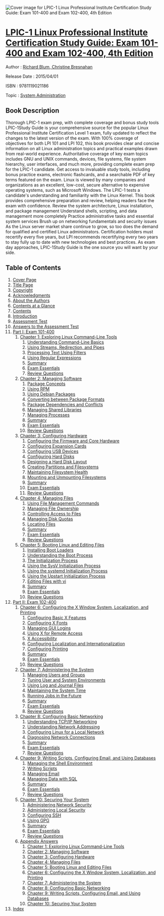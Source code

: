 ![Cover image for LPIC-1 Linux Professional Institute Certification Study Guide: Exam 101-400 and Exam 102-400, 4th Edition](https://imgdetail.ebookreading.net/cover/cover/system_admin/EB9781119021186.jpg)

[LPIC-1 Linux Professional Institute Certification Study Guide: Exam 101-400 and Exam 102-400, 4th Edition](https://ebookreading.net/view/book/LPIC-1+Linux+Professional+Institute+Certification+Study+Guide%3A+Exam+101-400+and+Exam+102-400%2C+4th+Edition-EB9781119021186_1.html "LPIC-1 Linux Professional Institute Certification Study Guide: Exam 101-400 and Exam 102-400, 4th Edition")
====================================================================================================================

Author : [Richard Blum](https://ebookreading.net/search/author/Richard+Blum),[ Christine Bresnahan](https://ebookreading.net/search/author/+Christine+Bresnahan)

Release Date : 2015/04/01

ISBN : 9781119021186

Topic : [System Administration](https://ebookreading.net/search/category/system-administration)

Book Description
-----------------

Thorough LPIC-1 exam prep, with complete coverage and bonus study tools
LPIC-1Study Guide is your comprehensive source for the popular Linux Professional Institute Certification Level 1 exam, fully updated to reflect the changes to the latest version of the exam. With 100% coverage of objectives for both LPI 101 and LPI 102, this book provides clear and concise information on all Linux administration topics and practical examples drawn from real-world experience. Authoritative coverage of key exam topics includes GNU and UNIX commands, devices, file systems, file system hierarchy, user interfaces, and much more, providing complete exam prep for the LPIC-1 candidate. Get access to invaluable study tools, including bonus practice exams, electronic flashcards, and a searchable PDF of key terms featured on the exam.
Linux is viewed by many companies and organizations as an excellent, low-cost, secure alternative to expensive operating systems, such as Microsoft Windows. The LPIC-1 tests a candidate's understanding and familiarity with the Linux Kernel. This book provides comprehensive preparation and review, helping readers face the exam with confidence.
Review the system architecture, Linux installation, and package management
Understand shells, scripting, and data management more completely
Practice administrative tasks and essential system services
Brush up on networking fundamentals and security issues
As the Linux server market share continue to grow, so too does the demand for qualified and certified Linux administrators. Certification holders must recertify every five years, but LPI recommends recertifying every two years to stay fully up to date with new technologies and best practices. As exam day approaches, LPIC-1Study Guide is the one source you will want by your side.
              
Table of Contents
-----------------

1. [Cover Page](https://ebookreading.net/view/book/LPIC-1+Linux+Professional+Institute+Certification+Study+Guide%3A+Exam+101-400+and+Exam+102-400%2C+4th+Edition-EB9781119021186_1.html)
1. [Title Page](https://ebookreading.net/view/book/LPIC-1+Linux+Professional+Institute+Certification+Study+Guide%3A+Exam+101-400+and+Exam+102-400%2C+4th+Edition-EB9781119021186_2.html)
1. [Copyright](https://ebookreading.net/view/book/LPIC-1+Linux+Professional+Institute+Certification+Study+Guide%3A+Exam+101-400+and+Exam+102-400%2C+4th+Edition-EB9781119021186_3.html)
1. [Acknowledgments](https://ebookreading.net/view/book/LPIC-1+Linux+Professional+Institute+Certification+Study+Guide%3A+Exam+101-400+and+Exam+102-400%2C+4th+Edition-EB9781119021186_4.html)
1. [About the Authors](https://ebookreading.net/view/book/LPIC-1+Linux+Professional+Institute+Certification+Study+Guide%3A+Exam+101-400+and+Exam+102-400%2C+4th+Edition-EB9781119021186_5.html)
1. [Contents at a Glance](https://ebookreading.net/view/book/LPIC-1+Linux+Professional+Institute+Certification+Study+Guide%3A+Exam+101-400+and+Exam+102-400%2C+4th+Edition-EB9781119021186_6.html)
1. [Contents](https://ebookreading.net/view/book/LPIC-1+Linux+Professional+Institute+Certification+Study+Guide%3A+Exam+101-400+and+Exam+102-400%2C+4th+Edition-EB9781119021186_7.html)
1. [Introduction](https://ebookreading.net/view/book/LPIC-1+Linux+Professional+Institute+Certification+Study+Guide%3A+Exam+101-400+and+Exam+102-400%2C+4th+Edition-EB9781119021186_8.html#introduction)
1. [Assessment Test](https://ebookreading.net/view/book/LPIC-1+Linux+Professional+Institute+Certification+Study+Guide%3A+Exam+101-400+and+Exam+102-400%2C+4th+Edition-EB9781119021186_9.html#assessment)
1. [Answers to the Assessment Test](https://ebookreading.net/view/book/LPIC-1+Linux+Professional+Institute+Certification+Study+Guide%3A+Exam+101-400+and+Exam+102-400%2C+4th+Edition-EB9781119021186_10.html#answers)
1. [Part I: Exam 101-400](https://ebookreading.net/view/book/LPIC-1+Linux+Professional+Institute+Certification+Study+Guide%3A+Exam+101-400+and+Exam+102-400%2C+4th+Edition-EB9781119021186_11.html#part1)
    1. [Chapter 1: Exploring Linux Command-Line Tools](https://ebookreading.net/view/book/LPIC-1+Linux+Professional+Institute+Certification+Study+Guide%3A+Exam+101-400+and+Exam+102-400%2C+4th+Edition-EB9781119021186_12.html#chap1)
        1. [Understanding Command-Line Basics](https://ebookreading.net/view/book/LPIC-1+Linux+Professional+Institute+Certification+Study+Guide%3A+Exam+101-400+and+Exam+102-400%2C+4th+Edition-EB9781119021186_12.html#s2h001)
        1. [Using Streams, Redirection, and Pipes](https://ebookreading.net/view/book/LPIC-1+Linux+Professional+Institute+Certification+Study+Guide%3A+Exam+101-400+and+Exam+102-400%2C+4th+Edition-EB9781119021186_12.html#s2h010)
        1. [Processing Text Using Filters](https://ebookreading.net/view/book/LPIC-1+Linux+Professional+Institute+Certification+Study+Guide%3A+Exam+101-400+and+Exam+102-400%2C+4th+Edition-EB9781119021186_12.html#s2h015)
        1. [Using Regular Expressions](https://ebookreading.net/view/book/LPIC-1+Linux+Professional+Institute+Certification+Study+Guide%3A+Exam+101-400+and+Exam+102-400%2C+4th+Edition-EB9781119021186_12.html#s2h039)
        1. [Summary](https://ebookreading.net/view/book/LPIC-1+Linux+Professional+Institute+Certification+Study+Guide%3A+Exam+101-400+and+Exam+102-400%2C+4th+Edition-EB9781119021186_12.html#s2h043)
        1. [Exam Essentials](https://ebookreading.net/view/book/LPIC-1+Linux+Professional+Institute+Certification+Study+Guide%3A+Exam+101-400+and+Exam+102-400%2C+4th+Edition-EB9781119021186_12.html#s2h044)
        1. [Review Questions](https://ebookreading.net/view/book/LPIC-1+Linux+Professional+Institute+Certification+Study+Guide%3A+Exam+101-400+and+Exam+102-400%2C+4th+Edition-EB9781119021186_12.html#s2h045)
    1. [Chapter 2: Managing Software](https://ebookreading.net/view/book/LPIC-1+Linux+Professional+Institute+Certification+Study+Guide%3A+Exam+101-400+and+Exam+102-400%2C+4th+Edition-EB9781119021186_13.html#chap2)
        1. [Package Concepts](https://ebookreading.net/view/book/LPIC-1+Linux+Professional+Institute+Certification+Study+Guide%3A+Exam+101-400+and+Exam+102-400%2C+4th+Edition-EB9781119021186_13.html#s2h046)
        1. [Using RPM](https://ebookreading.net/view/book/LPIC-1+Linux+Professional+Institute+Certification+Study+Guide%3A+Exam+101-400+and+Exam+102-400%2C+4th+Edition-EB9781119021186_13.html#s2h047)
        1. [Using Debian Packages](https://ebookreading.net/view/book/LPIC-1+Linux+Professional+Institute+Certification+Study+Guide%3A+Exam+101-400+and+Exam+102-400%2C+4th+Edition-EB9781119021186_13.html#s2h054)
        1. [Converting between Package Formats](https://ebookreading.net/view/book/LPIC-1+Linux+Professional+Institute+Certification+Study+Guide%3A+Exam+101-400+and+Exam+102-400%2C+4th+Edition-EB9781119021186_13.html#s2h063)
        1. [Package Dependencies and Conflicts](https://ebookreading.net/view/book/LPIC-1+Linux+Professional+Institute+Certification+Study+Guide%3A+Exam+101-400+and+Exam+102-400%2C+4th+Edition-EB9781119021186_13.html#s2h064)
        1. [Managing Shared Libraries](https://ebookreading.net/view/book/LPIC-1+Linux+Professional+Institute+Certification+Study+Guide%3A+Exam+101-400+and+Exam+102-400%2C+4th+Edition-EB9781119021186_13.html#s2h072)
        1. [Managing Processes](https://ebookreading.net/view/book/LPIC-1+Linux+Professional+Institute+Certification+Study+Guide%3A+Exam+101-400+and+Exam+102-400%2C+4th+Edition-EB9781119021186_13.html#s2h081)
        1. [Summary](https://ebookreading.net/view/book/LPIC-1+Linux+Professional+Institute+Certification+Study+Guide%3A+Exam+101-400+and+Exam+102-400%2C+4th+Edition-EB9781119021186_13.html#s2h092)
        1. [Exam Essentials](https://ebookreading.net/view/book/LPIC-1+Linux+Professional+Institute+Certification+Study+Guide%3A+Exam+101-400+and+Exam+102-400%2C+4th+Edition-EB9781119021186_13.html#s2h093)
        1. [Review Questions](https://ebookreading.net/view/book/LPIC-1+Linux+Professional+Institute+Certification+Study+Guide%3A+Exam+101-400+and+Exam+102-400%2C+4th+Edition-EB9781119021186_13.html#s2h094)
    1. [Chapter 3: Configuring Hardware](https://ebookreading.net/view/book/LPIC-1+Linux+Professional+Institute+Certification+Study+Guide%3A+Exam+101-400+and+Exam+102-400%2C+4th+Edition-EB9781119021186_14.html#chap3)
        1. [Configuring the Firmware and Core Hardware](https://ebookreading.net/view/book/LPIC-1+Linux+Professional+Institute+Certification+Study+Guide%3A+Exam+101-400+and+Exam+102-400%2C+4th+Edition-EB9781119021186_14.html#s2h095)
        1. [Configuring Expansion Cards](https://ebookreading.net/view/book/LPIC-1+Linux+Professional+Institute+Certification+Study+Guide%3A+Exam+101-400+and+Exam+102-400%2C+4th+Edition-EB9781119021186_14.html#s2h102)
        1. [Configuring USB Devices](https://ebookreading.net/view/book/LPIC-1+Linux+Professional+Institute+Certification+Study+Guide%3A+Exam+101-400+and+Exam+102-400%2C+4th+Edition-EB9781119021186_14.html#s2h107)
        1. [Configuring Hard Disks](https://ebookreading.net/view/book/LPIC-1+Linux+Professional+Institute+Certification+Study+Guide%3A+Exam+101-400+and+Exam+102-400%2C+4th+Edition-EB9781119021186_14.html#s2h111)
        1. [Designing a Hard Disk Layout](https://ebookreading.net/view/book/LPIC-1+Linux+Professional+Institute+Certification+Study+Guide%3A+Exam+101-400+and+Exam+102-400%2C+4th+Edition-EB9781119021186_14.html#s2h116)
        1. [Creating Partitions and Filesystems](https://ebookreading.net/view/book/LPIC-1+Linux+Professional+Institute+Certification+Study+Guide%3A+Exam+101-400+and+Exam+102-400%2C+4th+Edition-EB9781119021186_14.html#s2h124)
        1. [Maintaining Filesystem Health](https://ebookreading.net/view/book/LPIC-1+Linux+Professional+Institute+Certification+Study+Guide%3A+Exam+101-400+and+Exam+102-400%2C+4th+Edition-EB9781119021186_14.html#s2h133)
        1. [Mounting and Unmounting Filesystems](https://ebookreading.net/view/book/LPIC-1+Linux+Professional+Institute+Certification+Study+Guide%3A+Exam+101-400+and+Exam+102-400%2C+4th+Edition-EB9781119021186_14.html#s2h143)
        1. [Summary](https://ebookreading.net/view/book/LPIC-1+Linux+Professional+Institute+Certification+Study+Guide%3A+Exam+101-400+and+Exam+102-400%2C+4th+Edition-EB9781119021186_14.html#s2h149)
        1. [Exam Essentials](https://ebookreading.net/view/book/LPIC-1+Linux+Professional+Institute+Certification+Study+Guide%3A+Exam+101-400+and+Exam+102-400%2C+4th+Edition-EB9781119021186_14.html#s2h150)
        1. [Review Questions](https://ebookreading.net/view/book/LPIC-1+Linux+Professional+Institute+Certification+Study+Guide%3A+Exam+101-400+and+Exam+102-400%2C+4th+Edition-EB9781119021186_14.html#s2h151)
    1. [Chapter 4: Managing Files](https://ebookreading.net/view/book/LPIC-1+Linux+Professional+Institute+Certification+Study+Guide%3A+Exam+101-400+and+Exam+102-400%2C+4th+Edition-EB9781119021186_15.html#chap4)
        1. [Using File Management Commands](https://ebookreading.net/view/book/LPIC-1+Linux+Professional+Institute+Certification+Study+Guide%3A+Exam+101-400+and+Exam+102-400%2C+4th+Edition-EB9781119021186_15.html#s2h152)
        1. [Managing File Ownership](https://ebookreading.net/view/book/LPIC-1+Linux+Professional+Institute+Certification+Study+Guide%3A+Exam+101-400+and+Exam+102-400%2C+4th+Edition-EB9781119021186_15.html#s2h169)
        1. [Controlling Access to Files](https://ebookreading.net/view/book/LPIC-1+Linux+Professional+Institute+Certification+Study+Guide%3A+Exam+101-400+and+Exam+102-400%2C+4th+Edition-EB9781119021186_15.html#s2h173)
        1. [Managing Disk Quotas](https://ebookreading.net/view/book/LPIC-1+Linux+Professional+Institute+Certification+Study+Guide%3A+Exam+101-400+and+Exam+102-400%2C+4th+Edition-EB9781119021186_15.html#s2h180)
        1. [Locating Files](https://ebookreading.net/view/book/LPIC-1+Linux+Professional+Institute+Certification+Study+Guide%3A+Exam+101-400+and+Exam+102-400%2C+4th+Edition-EB9781119021186_15.html#s2h183)
        1. [Summary](https://ebookreading.net/view/book/LPIC-1+Linux+Professional+Institute+Certification+Study+Guide%3A+Exam+101-400+and+Exam+102-400%2C+4th+Edition-EB9781119021186_15.html#s2h193)
        1. [Exam Essentials](https://ebookreading.net/view/book/LPIC-1+Linux+Professional+Institute+Certification+Study+Guide%3A+Exam+101-400+and+Exam+102-400%2C+4th+Edition-EB9781119021186_15.html#s2h194)
        1. [Review Questions](https://ebookreading.net/view/book/LPIC-1+Linux+Professional+Institute+Certification+Study+Guide%3A+Exam+101-400+and+Exam+102-400%2C+4th+Edition-EB9781119021186_15.html#s2h195)
    1. [Chapter 5: Booting Linux and Editing Files](https://ebookreading.net/view/book/LPIC-1+Linux+Professional+Institute+Certification+Study+Guide%3A+Exam+101-400+and+Exam+102-400%2C+4th+Edition-EB9781119021186_16.html#chap5)
        1. [Installing Boot Loaders](https://ebookreading.net/view/book/LPIC-1+Linux+Professional+Institute+Certification+Study+Guide%3A+Exam+101-400+and+Exam+102-400%2C+4th+Edition-EB9781119021186_16.html#s2h196)
        1. [Understanding the Boot Process](https://ebookreading.net/view/book/LPIC-1+Linux+Professional+Institute+Certification+Study+Guide%3A+Exam+101-400+and+Exam+102-400%2C+4th+Edition-EB9781119021186_16.html#s2h206)
        1. [The Initialization Process](https://ebookreading.net/view/book/LPIC-1+Linux+Professional+Institute+Certification+Study+Guide%3A+Exam+101-400+and+Exam+102-400%2C+4th+Edition-EB9781119021186_16.html#s2h210)
        1. [Using the SysV Initialization Process](https://ebookreading.net/view/book/LPIC-1+Linux+Professional+Institute+Certification+Study+Guide%3A+Exam+101-400+and+Exam+102-400%2C+4th+Edition-EB9781119021186_16.html#s2h211)
        1. [Using the systemd Initialization Process](https://ebookreading.net/view/book/LPIC-1+Linux+Professional+Institute+Certification+Study+Guide%3A+Exam+101-400+and+Exam+102-400%2C+4th+Edition-EB9781119021186_16.html#s2h224)
        1. [Using the Upstart Initialization Process](https://ebookreading.net/view/book/LPIC-1+Linux+Professional+Institute+Certification+Study+Guide%3A+Exam+101-400+and+Exam+102-400%2C+4th+Edition-EB9781119021186_16.html#s2h229)
        1. [Editing Files with vi](https://ebookreading.net/view/book/LPIC-1+Linux+Professional+Institute+Certification+Study+Guide%3A+Exam+101-400+and+Exam+102-400%2C+4th+Edition-EB9781119021186_16.html#s2h232)
        1. [Summary](https://ebookreading.net/view/book/LPIC-1+Linux+Professional+Institute+Certification+Study+Guide%3A+Exam+101-400+and+Exam+102-400%2C+4th+Edition-EB9781119021186_16.html#s2h236)
        1. [Exam Essentials](https://ebookreading.net/view/book/LPIC-1+Linux+Professional+Institute+Certification+Study+Guide%3A+Exam+101-400+and+Exam+102-400%2C+4th+Edition-EB9781119021186_16.html#s2h237)
        1. [Review Questions](https://ebookreading.net/view/book/LPIC-1+Linux+Professional+Institute+Certification+Study+Guide%3A+Exam+101-400+and+Exam+102-400%2C+4th+Edition-EB9781119021186_16.html#s2h238)
1. [Part II: Exam 102-400](https://ebookreading.net/view/book/LPIC-1+Linux+Professional+Institute+Certification+Study+Guide%3A+Exam+101-400+and+Exam+102-400%2C+4th+Edition-EB9781119021186_17.html#part2)
    1. [Chapter 6: Configuring the X Window System, Localization, and Printing](https://ebookreading.net/view/book/LPIC-1+Linux+Professional+Institute+Certification+Study+Guide%3A+Exam+101-400+and+Exam+102-400%2C+4th+Edition-EB9781119021186_18.html#chap6)
        1. [Configuring Basic X Features](https://ebookreading.net/view/book/LPIC-1+Linux+Professional+Institute+Certification+Study+Guide%3A+Exam+101-400+and+Exam+102-400%2C+4th+Edition-EB9781119021186_18.html#s2h239)
        1. [Configuring X Fonts](https://ebookreading.net/view/book/LPIC-1+Linux+Professional+Institute+Certification+Study+Guide%3A+Exam+101-400+and+Exam+102-400%2C+4th+Edition-EB9781119021186_18.html#s2h254)
        1. [Managing GUI Logins](https://ebookreading.net/view/book/LPIC-1+Linux+Professional+Institute+Certification+Study+Guide%3A+Exam+101-400+and+Exam+102-400%2C+4th+Edition-EB9781119021186_18.html#s2h261)
        1. [Using X for Remote Access](https://ebookreading.net/view/book/LPIC-1+Linux+Professional+Institute+Certification+Study+Guide%3A+Exam+101-400+and+Exam+102-400%2C+4th+Edition-EB9781119021186_18.html#s2h269)
        1. [X Accessibility](https://ebookreading.net/view/book/LPIC-1+Linux+Professional+Institute+Certification+Study+Guide%3A+Exam+101-400+and+Exam+102-400%2C+4th+Edition-EB9781119021186_18.html#s2h272)
        1. [Configuring Localization and Internationalization](https://ebookreading.net/view/book/LPIC-1+Linux+Professional+Institute+Certification+Study+Guide%3A+Exam+101-400+and+Exam+102-400%2C+4th+Edition-EB9781119021186_18.html#s2h283)
        1. [Configuring Printing](https://ebookreading.net/view/book/LPIC-1+Linux+Professional+Institute+Certification+Study+Guide%3A+Exam+101-400+and+Exam+102-400%2C+4th+Edition-EB9781119021186_18.html#s2h292)
        1. [Summary](https://ebookreading.net/view/book/LPIC-1+Linux+Professional+Institute+Certification+Study+Guide%3A+Exam+101-400+and+Exam+102-400%2C+4th+Edition-EB9781119021186_18.html#s2h309)
        1. [Exam Essentials](https://ebookreading.net/view/book/LPIC-1+Linux+Professional+Institute+Certification+Study+Guide%3A+Exam+101-400+and+Exam+102-400%2C+4th+Edition-EB9781119021186_18.html#s2h310)
        1. [Review Questions](https://ebookreading.net/view/book/LPIC-1+Linux+Professional+Institute+Certification+Study+Guide%3A+Exam+101-400+and+Exam+102-400%2C+4th+Edition-EB9781119021186_18.html#s2h311)
    1. [Chapter 7: Administering the System](https://ebookreading.net/view/book/LPIC-1+Linux+Professional+Institute+Certification+Study+Guide%3A+Exam+101-400+and+Exam+102-400%2C+4th+Edition-EB9781119021186_19.html#chap7)
        1. [Managing Users and Groups](https://ebookreading.net/view/book/LPIC-1+Linux+Professional+Institute+Certification+Study+Guide%3A+Exam+101-400+and+Exam+102-400%2C+4th+Edition-EB9781119021186_19.html#s2h312)
        1. [Tuning User and System Environments](https://ebookreading.net/view/book/LPIC-1+Linux+Professional+Institute+Certification+Study+Guide%3A+Exam+101-400+and+Exam+102-400%2C+4th+Edition-EB9781119021186_19.html#s2h326)
        1. [Using Log and Journal Files](https://ebookreading.net/view/book/LPIC-1+Linux+Professional+Institute+Certification+Study+Guide%3A+Exam+101-400+and+Exam+102-400%2C+4th+Edition-EB9781119021186_19.html#s2h327)
        1. [Maintaining the System Time](https://ebookreading.net/view/book/LPIC-1+Linux+Professional+Institute+Certification+Study+Guide%3A+Exam+101-400+and+Exam+102-400%2C+4th+Edition-EB9781119021186_19.html#s2h337)
        1. [Running Jobs in the Future](https://ebookreading.net/view/book/LPIC-1+Linux+Professional+Institute+Certification+Study+Guide%3A+Exam+101-400+and+Exam+102-400%2C+4th+Edition-EB9781119021186_19.html#s2h345)
        1. [Summary](https://ebookreading.net/view/book/LPIC-1+Linux+Professional+Institute+Certification+Study+Guide%3A+Exam+101-400+and+Exam+102-400%2C+4th+Edition-EB9781119021186_19.html#s2h351)
        1. [Exam Essentials](https://ebookreading.net/view/book/LPIC-1+Linux+Professional+Institute+Certification+Study+Guide%3A+Exam+101-400+and+Exam+102-400%2C+4th+Edition-EB9781119021186_19.html#s2h352)
        1. [Review Questions](https://ebookreading.net/view/book/LPIC-1+Linux+Professional+Institute+Certification+Study+Guide%3A+Exam+101-400+and+Exam+102-400%2C+4th+Edition-EB9781119021186_19.html#s2h353)
    1. [Chapter 8: Configuring Basic Networking](https://ebookreading.net/view/book/LPIC-1+Linux+Professional+Institute+Certification+Study+Guide%3A+Exam+101-400+and+Exam+102-400%2C+4th+Edition-EB9781119021186_20.html#chap8)
        1. [Understanding TCP/IP Networking](https://ebookreading.net/view/book/LPIC-1+Linux+Professional+Institute+Certification+Study+Guide%3A+Exam+101-400+and+Exam+102-400%2C+4th+Edition-EB9781119021186_20.html#s2h354)
        1. [Understanding Network Addressing](https://ebookreading.net/view/book/LPIC-1+Linux+Professional+Institute+Certification+Study+Guide%3A+Exam+101-400+and+Exam+102-400%2C+4th+Edition-EB9781119021186_20.html#s2h360)
        1. [Configuring Linux for a Local Network](https://ebookreading.net/view/book/LPIC-1+Linux+Professional+Institute+Certification+Study+Guide%3A+Exam+101-400+and+Exam+102-400%2C+4th+Edition-EB9781119021186_20.html#s2h369)
        1. [Diagnosing Network Connections](https://ebookreading.net/view/book/LPIC-1+Linux+Professional+Institute+Certification+Study+Guide%3A+Exam+101-400+and+Exam+102-400%2C+4th+Edition-EB9781119021186_20.html#s2h377)
        1. [Summary](https://ebookreading.net/view/book/LPIC-1+Linux+Professional+Institute+Certification+Study+Guide%3A+Exam+101-400+and+Exam+102-400%2C+4th+Edition-EB9781119021186_20.html#s2h383)
        1. [Exam Essentials](https://ebookreading.net/view/book/LPIC-1+Linux+Professional+Institute+Certification+Study+Guide%3A+Exam+101-400+and+Exam+102-400%2C+4th+Edition-EB9781119021186_20.html#s2h384)
        1. [Review Questions](https://ebookreading.net/view/book/LPIC-1+Linux+Professional+Institute+Certification+Study+Guide%3A+Exam+101-400+and+Exam+102-400%2C+4th+Edition-EB9781119021186_20.html#s2h385)
    1. [Chapter 9: Writing Scripts, Configuring Email, and Using Databases](https://ebookreading.net/view/book/LPIC-1+Linux+Professional+Institute+Certification+Study+Guide%3A+Exam+101-400+and+Exam+102-400%2C+4th+Edition-EB9781119021186_21.html#chap9)
        1. [Managing the Shell Environment](https://ebookreading.net/view/book/LPIC-1+Linux+Professional+Institute+Certification+Study+Guide%3A+Exam+101-400+and+Exam+102-400%2C+4th+Edition-EB9781119021186_21.html#s2h386)
        1. [Writing Scripts](https://ebookreading.net/view/book/LPIC-1+Linux+Professional+Institute+Certification+Study+Guide%3A+Exam+101-400+and+Exam+102-400%2C+4th+Edition-EB9781119021186_21.html#s2h391)
        1. [Managing Email](https://ebookreading.net/view/book/LPIC-1+Linux+Professional+Institute+Certification+Study+Guide%3A+Exam+101-400+and+Exam+102-400%2C+4th+Edition-EB9781119021186_21.html#s2h406)
        1. [Managing Data with SQL](https://ebookreading.net/view/book/LPIC-1+Linux+Professional+Institute+Certification+Study+Guide%3A+Exam+101-400+and+Exam+102-400%2C+4th+Edition-EB9781119021186_21.html#s2h413)
        1. [Summary](https://ebookreading.net/view/book/LPIC-1+Linux+Professional+Institute+Certification+Study+Guide%3A+Exam+101-400+and+Exam+102-400%2C+4th+Edition-EB9781119021186_21.html#s2h424)
        1. [Exam Essentials](https://ebookreading.net/view/book/LPIC-1+Linux+Professional+Institute+Certification+Study+Guide%3A+Exam+101-400+and+Exam+102-400%2C+4th+Edition-EB9781119021186_21.html#s2h425)
        1. [Review Questions](https://ebookreading.net/view/book/LPIC-1+Linux+Professional+Institute+Certification+Study+Guide%3A+Exam+101-400+and+Exam+102-400%2C+4th+Edition-EB9781119021186_21.html#s2h426)
    1. [Chapter 10: Securing Your System](https://ebookreading.net/view/book/LPIC-1+Linux+Professional+Institute+Certification+Study+Guide%3A+Exam+101-400+and+Exam+102-400%2C+4th+Edition-EB9781119021186_22.html#chap10)
        1. [Administering Network Security](https://ebookreading.net/view/book/LPIC-1+Linux+Professional+Institute+Certification+Study+Guide%3A+Exam+101-400+and+Exam+102-400%2C+4th+Edition-EB9781119021186_22.html#s2h427)
        1. [Administering Local Security](https://ebookreading.net/view/book/LPIC-1+Linux+Professional+Institute+Certification+Study+Guide%3A+Exam+101-400+and+Exam+102-400%2C+4th+Edition-EB9781119021186_22.html#s2h438)
        1. [Configuring SSH](https://ebookreading.net/view/book/LPIC-1+Linux+Professional+Institute+Certification+Study+Guide%3A+Exam+101-400+and+Exam+102-400%2C+4th+Edition-EB9781119021186_22.html#s2h451)
        1. [Using GPG](https://ebookreading.net/view/book/LPIC-1+Linux+Professional+Institute+Certification+Study+Guide%3A+Exam+101-400+and+Exam+102-400%2C+4th+Edition-EB9781119021186_22.html#s2h463)
        1. [Summary](https://ebookreading.net/view/book/LPIC-1+Linux+Professional+Institute+Certification+Study+Guide%3A+Exam+101-400+and+Exam+102-400%2C+4th+Edition-EB9781119021186_22.html#s2h469)
        1. [Exam Essentials](https://ebookreading.net/view/book/LPIC-1+Linux+Professional+Institute+Certification+Study+Guide%3A+Exam+101-400+and+Exam+102-400%2C+4th+Edition-EB9781119021186_22.html#s2h470)
        1. [Review Questions](https://ebookreading.net/view/book/LPIC-1+Linux+Professional+Institute+Certification+Study+Guide%3A+Exam+101-400+and+Exam+102-400%2C+4th+Edition-EB9781119021186_22.html#s2h471)
    1. [Appendix Answers](https://ebookreading.net/view/book/LPIC-1+Linux+Professional+Institute+Certification+Study+Guide%3A+Exam+101-400+and+Exam+102-400%2C+4th+Edition-EB9781119021186_23.html#appendix)
        1. [Chapter 1: Exploring Linux Command-Line Tools](https://ebookreading.net/view/book/LPIC-1+Linux+Professional+Institute+Certification+Study+Guide%3A+Exam+101-400+and+Exam+102-400%2C+4th+Edition-EB9781119021186_23.html#s2h472)
        1. [Chapter 2: Managing Software](https://ebookreading.net/view/book/LPIC-1+Linux+Professional+Institute+Certification+Study+Guide%3A+Exam+101-400+and+Exam+102-400%2C+4th+Edition-EB9781119021186_23.html#s2h473)
        1. [Chapter 3: Configuring Hardware](https://ebookreading.net/view/book/LPIC-1+Linux+Professional+Institute+Certification+Study+Guide%3A+Exam+101-400+and+Exam+102-400%2C+4th+Edition-EB9781119021186_23.html#s2h474)
        1. [Chapter 4: Managing Files](https://ebookreading.net/view/book/LPIC-1+Linux+Professional+Institute+Certification+Study+Guide%3A+Exam+101-400+and+Exam+102-400%2C+4th+Edition-EB9781119021186_23.html#s2h475)
        1. [Chapter 5: Booting Linux and Editing Files](https://ebookreading.net/view/book/LPIC-1+Linux+Professional+Institute+Certification+Study+Guide%3A+Exam+101-400+and+Exam+102-400%2C+4th+Edition-EB9781119021186_23.html#s2h476)
        1. [Chapter 6: Configuring the X Window System, Localization, and Printing](https://ebookreading.net/view/book/LPIC-1+Linux+Professional+Institute+Certification+Study+Guide%3A+Exam+101-400+and+Exam+102-400%2C+4th+Edition-EB9781119021186_23.html#s2h477)
        1. [Chapter 7: Administering the System](https://ebookreading.net/view/book/LPIC-1+Linux+Professional+Institute+Certification+Study+Guide%3A+Exam+101-400+and+Exam+102-400%2C+4th+Edition-EB9781119021186_23.html#s2h478)
        1. [Chapter 8: Configuring Basic Networking](https://ebookreading.net/view/book/LPIC-1+Linux+Professional+Institute+Certification+Study+Guide%3A+Exam+101-400+and+Exam+102-400%2C+4th+Edition-EB9781119021186_23.html#s2h479)
        1. [Chapter 9: Writing Scripts, Configuring Email, and Using Databases](https://ebookreading.net/view/book/LPIC-1+Linux+Professional+Institute+Certification+Study+Guide%3A+Exam+101-400+and+Exam+102-400%2C+4th+Edition-EB9781119021186_23.html#s2h480)
        1. [Chapter 10: Securing Your System](https://ebookreading.net/view/book/LPIC-1+Linux+Professional+Institute+Certification+Study+Guide%3A+Exam+101-400+and+Exam+102-400%2C+4th+Edition-EB9781119021186_23.html#s2h481)
1. [Index](https://ebookreading.net/view/book/LPIC-1+Linux+Professional+Institute+Certification+Study+Guide%3A+Exam+101-400+and+Exam+102-400%2C+4th+Edition-EB9781119021186_25.html#index)
